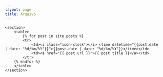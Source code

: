 ```yaml
---
layout: page
title: Arquivo
---
```


    <section>
        <table>
            {% for post in site.posts %}
            <tr>
                <td><i class="icon-clock"></i> <time datetime="{{post.date | date: "%d/%m/%Y"}}">{{post.date | date: "%d/%m/%Y"}}</time></td>  
                <td><a href="{{ post.url }}">{{ post.title }}</a></td>
            </tr>
    	{% endfor %}
        </table>
    </section>
